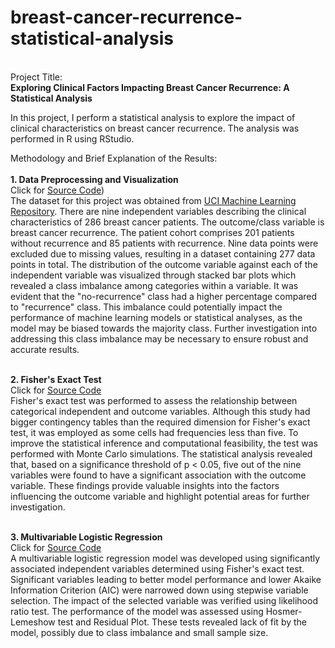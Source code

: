 # breast-cancer-recurrence-statistical-analysis
<br>Project Title:
<br>**Exploring Clinical Factors Impacting Breast Cancer Recurrence: A Statistical Analysis**

In this project, I perform a statistical analysis to explore the impact of clinical characteristics on breast cancer recurrence. The analysis was performed in R using RStudio.

Methodology and Brief Explanation of the Results:
<br>
<br>**1. Data Preprocessing and Visualization**
<br>Click for [Source Code](https://github.com/shamita98/breast-cancer-recurrence-statistical-analysis/blob/f657dba4ae63eec52198a8129faf1836683ee890/Breast%20Cancer%20Data%20Preparation%20and%20Visualization%20in%20R.pdf))
<br>The dataset for this project was obtained from [UCI Machine Learning Repository](https://archive.ics.uci.edu/dataset/14/breast+cancer).
There are nine independent variables describing the clinical characteristics of 286 breast cancer patients. The outcome/class variable is breast cancer recurrence.
The patient cohort comprises 201 patients without recurrence and 85 patients with recurrence. Nine data points were excluded due to missing values, resulting in a dataset containing 277 data points in total. The distribution of the outcome variable against each of the independent variable was visualized through stacked bar plots which revealed a class imbalance among categories within a variable. It was evident that the "no-recurrence" class had a higher percentage compared to "recurrence" class. This imbalance could potentially impact the performance of machine learning models or statistical analyses, as the model may be biased towards the majority class. Further investigation into addressing this class imbalance may be necessary to ensure robust and accurate results.

<br>**2. Fisher's Exact Test**
<br> Click for [Source Code](https://github.com/shamita98/breast-cancer-recurrence-statistical-analysis/blob/f657dba4ae63eec52198a8129faf1836683ee890/Fisher%E2%80%99s%20Exact%20Test%20of%20Breast%20Cancer%20Recurrence%20Data%20in%20R.pdf)
<br>Fisher's exact test was performed to assess the relationship between categorical independent and outcome variables. Although this study had bigger contingency tables than the required dimension for Fisher's exact test, it was employed as some cells had frequencies less than five. To improve the statistical inference and computational feasibility, the test was performed with Monte Carlo simulations. The statistical analysis revealed that, based on a significance threshold of p < 0.05, five out of the nine variables  were found to have a significant association with the outcome variable. These findings provide valuable insights into the factors influencing the outcome variable and highlight potential areas for further investigation.

<br>**3. Multivariable Logistic Regression**
<br> Click for [Source Code](https://github.com/shamita98/breast-cancer-recurrence-statistical-analysis/blob/f657dba4ae63eec52198a8129faf1836683ee890/Multivariable%20Logistic%20Regression%20for%20Breast%20Cancer%20Recurrence%20Prediction%20in%20R.pdf)
<br> A multivariable logistic regression model was developed using significantly associated independent variables determined using Fisher's exact test. Significant variables leading to better model performance and lower Akaike Information Criterion (AIC) were narrowed down using stepwise variable selection. The impact of the selected variable was verified using likelihood ratio test. The performance of the model was assessed using Hosmer-Lemeshow test and Residual Plot. These tests revealed lack of fit by the model, possibly due to class imbalance and small sample size.

